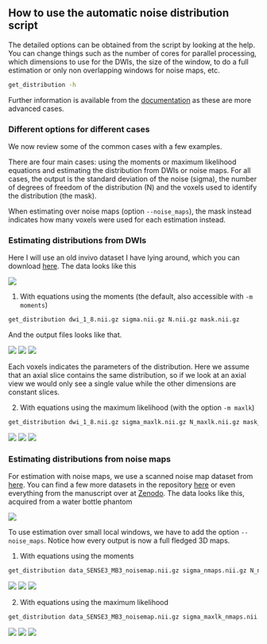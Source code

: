 ## How to use the automatic noise distribution script


The detailed options can be obtained from the script by looking at the help.
You can change things such as the number of cores for parallel processing, which dimensions to use for the DWIs,
the size of the window, to do a full estimation or only non overlapping windows for noise maps, etc.

~~~bash
get_distribution -h
~~~

Further information is available from the [documentation](https://autodmri.readthedocs.io/en/stable/) as these are more advanced cases.

### Different options for different cases

We now review some of the common cases with a few examples.

There are four main cases: using the moments or maximum likelihood equations and estimating the distribution from DWIs or noise maps.
For all cases, the output is the standard deviation of the noise (sigma), the number of degrees of freedom of the distribution (N) and the voxels used to identify the distribution (the mask).

When estimating over noise maps (option `--noise_maps`), the mask instead indicates how many voxels were used for each estimation instead.

### Estimating distributions from DWIs

Here I will use an old invivo dataset I have lying around, which you can download [here](https://github.com/samuelstjean/nlsam_data/raw/master/invivo/dwi_1_8.nii.gz).
The data looks like this

![](dwi_1_8.png)


1. With equations using the moments (the default, also accessible with `-m moments`)

~~~bash
get_distribution dwi_1_8.nii.gz sigma.nii.gz N.nii.gz mask.nii.gz
~~~

And the output files looks like that.

![](sigma.png)
![](N.png)
![](mask.png)


Each voxels indicates the parameters of the distribution. Here we assume that an axial slice contains the same distribution,
so if we look at an axial view we would only see a single value while the other dimensions are constant slices.


2. With equations using the maximum likelihood (with the option `-m maxlk`)

~~~bash
get_distribution dwi_1_8.nii.gz sigma_maxlk.nii.gz N_maxlk.nii.gz mask_maxlk.nii.gz -m maxlk
~~~

![](sigma_maxlk.png)
![](N_maxlk.png)
![](mask_maxlk.png)

### Estimating distributions from noise maps

For estimation with noise maps, we use a scanned noise map dataset from [here](https://github.com/samuelstjean/autodmri/raw/master/datasets/data_SENSE3_MB3_noisemap.nii.gz).
You can find a few more datasets in the repository [here](../datasets) or even everything from the manuscript over at [Zenodo](https://zenodo.org/record/3339158).
The data looks like this, acquired from a water bottle phantom

![](data_SENSE3_MB3_noisemap.png)

To use estimation over small local windows, we have to add the option `--noise_maps`.
Notice how every output is now a full fledged 3D maps.

1. With equations using the moments

~~~bash
get_distribution data_SENSE3_MB3_noisemap.nii.gz sigma_nmaps.nii.gz N_nmaps.nii.gz mask_nmaps.nii.gz --noise_maps
~~~

![](sigma_nmaps.png)
![](N_nmaps.png)
![](mask_nmaps.png)


2. With equations using the maximum likelihood

~~~bash
get_distribution data_SENSE3_MB3_noisemap.nii.gz sigma_maxlk_nmaps.nii.gz N_maxlk_nmaps.nii.gz mask_maxlk_nmaps.nii.gz -m maxlk --noise_maps
~~~

![](sigma_maxlk_nmaps.png)
![](N_maxlk_nmaps.png)
![](mask_maxlk_nmaps.png)
